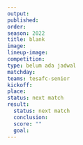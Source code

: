 ```yaml
---
output:
published:
order: 
season: 2022
title: blank
image:
lineup-image:
competition: 
type: belum ada jadwal
matchday: 
teams: tesafc-senior
kickoff:
place: 
status: next match
result: 
  status: next match
  conclusion: 
  score: ""
  goal:
---
```


